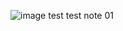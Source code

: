 ![image](https://user-images.githubusercontent.com/63919146/144750262-6c6d6366-5b30-4107-87da-76d20e344394.png)
test test note 01
